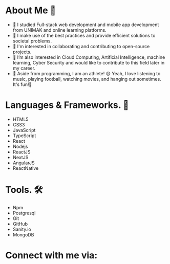 # About Me 👨

* 🔭 I studied Full-stack web development and mobile app development from UNIMAK and online learning platforms.
* 🌱 I make use of the best practices and provide efficient solutions to societal problems.
* 👯 I'm interested in collaborating and contributing to open-source projects.
* 👯 I’m also interested in Cloud Computing, Artificial Intelligence, machine learning, Cyber Security and would like to contribute to this field later in my career.
* 🤔 Aside from programming, I am an athlete! 😄 Yeah, I love listening to music, playing football, watching movies, and hanging out sometimes. It's fun!🤩


# Languages & Frameworks. 🚧
* HTML5 
* CSS3 
* JavaScript 
* TypeScript 
* React 
* Nodejs 
* ReactJS 
* NextJS 
* AngularJS 
* ReactNative

# Tools. 🛠
* Npm 
* Postgresql 
* Git 
* GitHub 
* Sanity.io 
* MongoDB


# Connect with me via:
   
<!---
yusifu-m-barrie/yusifu-m-barrie is a ✨ special ✨ repository because its `README.md` (this file) appears on your GitHub profile.
You can click the Preview link to take a look at your changes.
--->
